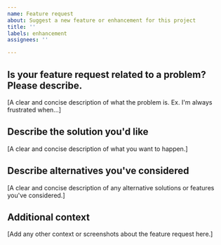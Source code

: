 ```yaml
---
name: Feature request
about: Suggest a new feature or enhancement for this project
title: ''
labels: enhancement
assignees: ''

---
```


## Is your feature request related to a problem? Please describe.

[A clear and concise description of what the problem is. Ex. I'm always frustrated when...]

## Describe the solution you'd like

[A clear and concise description of what you want to happen.]

## Describe alternatives you've considered

[A clear and concise description of any alternative solutions or features you've considered.]

## Additional context

[Add any other context or screenshots about the feature request here.]
